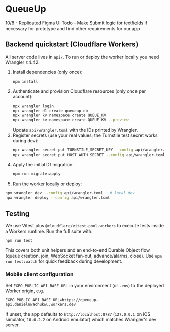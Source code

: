 # QueueUp

10/8 - Replicated Figma UI
Todo - Make Submit logic for textfields if necessary for prototype and find other requirements for our app

## Backend quickstart (Cloudflare Workers)

All server code lives in `api/`. To run or deploy the worker locally you need Wrangler ≥4.42.

1. Install dependencies (only once):
   ```sh
   npm install
   ```
2. Authenticate and provision Cloudflare resources (only once per account):
   ```sh
   npx wrangler login
   npx wrangler d1 create queueup-db
   npx wrangler kv namespace create QUEUE_KV
   npx wrangler kv namespace create QUEUE_KV --preview
   ```
   Update `api/wrangler.toml` with the IDs printed by Wrangler.
3. Register secrets (use your real values; the Turnstile test secret works during dev):
   ```sh
   npx wrangler secret put TURNSTILE_SECRET_KEY --config api/wrangler.toml
   npx wrangler secret put HOST_AUTH_SECRET --config api/wrangler.toml
   ```
4. Apply the initial D1 migration:
   ```sh
   npm run migrate:apply
   ```
5. Run the worker locally or deploy:
  ```sh
  npx wrangler dev --config api/wrangler.toml   # local dev
  npx wrangler deploy --config api/wrangler.toml
  ```

## Testing

We use Vitest plus `@cloudflare/vitest-pool-workers` to execute tests inside a Workers runtime. Run the full suite with:

```sh
npm run test
```

This covers both unit helpers and an end-to-end Durable Object flow (queue creation, join, WebSocket fan-out, advance/alarms, close). Use `npm run test:watch` for quick feedback during development.

### Mobile client configuration

Set `EXPO_PUBLIC_API_BASE_URL` in your environment (or `.env`) to the deployed Worker origin, e.g.

```
EXPO_PUBLIC_API_BASE_URL=https://queueup-api.danielnwachukwu.workers.dev
```

If unset, the app defaults to `http://localhost:8787` (`127.0.0.1` on iOS simulator, `10.0.2.2` on Android emulator) which matches Wrangler's dev server.
